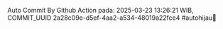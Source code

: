 Auto Commit By Github Action pada: 2025-03-23 13:26:21 WIB, COMMIT_UUID 2a28c09e-d5ef-4aa2-a534-48019a22fce4 #autohijau🗿
